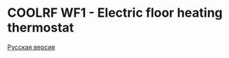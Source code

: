 # COOLRF WF1 - Electric floor heating thermostat

[Русская версия](https://github.com/coolrf/wf1/blob/master/README_RU.md)
